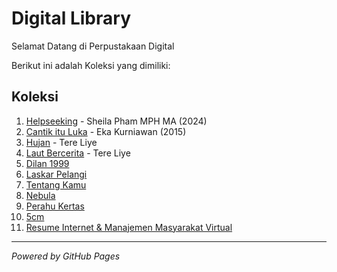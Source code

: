 # Digital Library
Selamat Datang di Perpustakaan Digital

Berikut ini adalah Koleksi yang dimiliki:

## Koleksi

1. [Helpseeking](ebook/Helpseeking.pdf) - Sheila Pham MPH MA (2024)
2. [Cantik itu Luka](ebook/CantikituLuka.pdf) - Eka Kurniawan (2015)
3. [Hujan](ebook/Hujan.pdf) - Tere Liye
4. [Laut Bercerita](ebook/LautBercerita.pdf) - Tere Liye
5. [Dilan 1999](ebook/Dilan1999.pdf)
6. [Laskar Pelangi](ebook/LaskarPelangi.pdf)
7. [Tentang Kamu](ebook/TentangKamu.pdf)
8. [Nebula](ebook/Nebula.pdf)
9. [Perahu Kertas](ebook/PerahuKertas.pdf)
10. [5cm](ebook/5cm.pdf)
11. [Resume Internet & Manajemen Masyarakat Virtual](ResumeInternet&ManajemenMasyarakatVirtual.pdf)
---

*Powered by GitHub Pages* 
